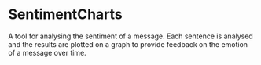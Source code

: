# SentimentCharts

A tool for analysing the sentiment of a message. Each sentence is analysed and the results are plotted on a graph to provide feedback on the emotion of a message over time. 

